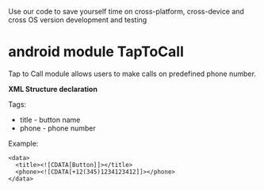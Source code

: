Use our code to save yourself time on cross-platform, cross-device and cross OS version development and testing
# android module TapToCall
Tap to Call module allows users to make calls on predefined phone number.

**XML Structure declaration**

Tags:
- title - button name
- phone - phone number

Example:


    <data>
      <title><![CDATA[Button]]></title>  
      <phone><![CDATA[+12(345)1234123412]]></phone>
    </data>
